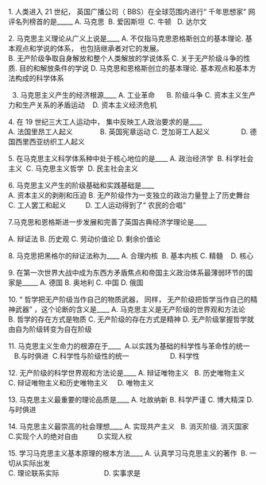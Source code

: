 1. 人类进入 21 世纪， 英国广播公司（ BBS）在全球范围内进行“ 千年思想家” 网评名列榜首的是_____
A. 马克思  B. 爱因斯坦   C. 牛顿   D. 达尔文

2. 马克思主义理论从广义上说是____
A. 不仅指马克思恩格斯创立的基本理论. 基本观点和学说的体系， 也包括继承者对它的发展。  
B. 无产阶级争取自身解放和整个人类解放的学说体系
C. 关于无产阶级斗争的性质. 目的和解放条件的学说
D. 马克思和恩格斯创立的基本理论. 基本观点和基本方法构成的科学体系

  3. 马克思主义产生的经济根源____
A. 工业革命     
B. 阶级斗争
C. 资本主义生产力和生产关系的矛盾运动   
D. 资本主义经济危机

4. 在 19 世纪三大工人运动中， 集中反映工人政治要求的是____  
A. 法国里昂工人起义             
B. 英国宪章运动
C. 芝加哥工人起义               
D. 德国西里西亚纺织工人起义

5. 在马克思主义科学体系种中处于核心地位的是____
A. 政治经济学  B. 科学社会主义  C. 马克思主义哲学  D. 民主社会主义

6. 马克思主义产生的阶级基础和实践基础是____  
A. 资本主义的剥削和压迫
B. 无产阶级作为一支独立的政治力量登上了历史舞台
C. 工人罢工和起义         
D. 工人运动得到了“ 农民的合唱”

7.马克思和恩格斯进一步发展和完善了英国古典经济学理论是____

A. 辩证法 B. 历史观 C. 劳动价值论 D. 剩余价值论

8. 马克思把黑格尔的辩证法称为____
A. 合理内核  B. 基本内核 C. 精髓    D. 核心

9. 在第一次世界大战中成为东西方矛盾焦点和帝国主义政治体系最薄弱环节的国家是_____
A. 德国 B. 奥地利 C. 中国 D. 俄国

10. “ 哲学把无产阶级当作自己的物质武器， 同样， 无产阶级把哲学当作自己的精神武器” ，这个论断的含义是____
A. 马克思主义是无产阶级的世界观和方法论
B. 哲学的存在方式是物质
C. 无产阶级的存在方式是精神
D. 无产阶级掌握哲学就由自为阶级转变为自在阶级

11. 马克思主义生命力的根源在于____
 A.以实践为基础的科学性与革命性的统一     
 B.与时俱进
 C.科学性与阶级性的统一                   
 D. 科学性

12. 无产阶级的科学世界观和方法论是____
A. 辩证唯物主义  
B. 历史唯物主义  
C. 辩证唯物主义和历史唯物主义    
D. 唯物主义

13. 马克思主义最重要的理论品质是____
A. 吐故纳新 B. 科学严谨 C. 博大精深 D. 与时俱进

14. 马克思主义最崇高的社会理想____
A. 实现共产主义  
B. 消灭阶级. 消灭国家  
C.实现个人的绝对自由         
D.实现人权

15. 学习马克思主义基本原理的根本方法____
A. 认真学习马克思主义的著作 
B. 一切从实际出发  
C. 理论联系实际                       
D. 实事求是